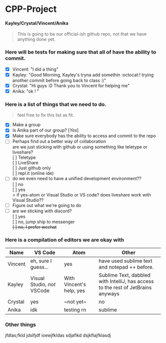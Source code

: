# CPP-Project  
#### Kayley/Crystal/Vincent/Anika

> This is going to be our official-ish github repo, not that we have anything done yet.
### Here will be tests for making sure that all of have the ability to commit.
- [x] Vincent: "I did a thing"
- [x] Kayley: "Good Morning, Kayley's tryna add somethin :octocat:! trying another commit before going back to class :)"
- [x] Crystal: "Hi guys :D Thank you to Vincent for helping me"
- [x] Anika: "ok ! "
### Here is a list of things that we need to do.
> feel free to fix this list as fit.
- [x] Make a group
- [x] Is Anika part of our group? [*Yes*]
- [X] Make sure everybody has the ability to access and commit to the repo
- [ ] Perhaps find out a better way of collaboration
<br>  are we just sticking with github or using something like teletype or liveshare?
<br>  [ ] Teletype
<br>  [ ] LiveShare
<br>  [ ] Just github only
<br>  [ ] repl.it (online ide)
- [ ] do we even need to have a unified development environment??
<br>  [ ] no
<br>  [ ] yes
<br>   > if yes-atom or Visual Studio or VS code? does liveshare work with Visual Studio??
- [ ] Figure out what we're going to do
- [ ] are we sticking with discord?
<br>  [ ] yes
<br>  [ ] no, jump ship to messenger
<br>  ~~[ ] no, I prefer wechat~~
### Here is a compilation of editors we are okay with
Name | VS Code | Atom | Other
-----|---------|------|-------
Vincent | eh, sure I guess... | yes | have used sublime text and notepad ++ before.
Kayley | Visual Studio, *not* VSCode | With Vincent's help, yes | Sublime Text, dabbled with IntelliJ, has access to the rest of JetBrains anyways
Crystal | yes | ~not yet~ | no
Anika | idk | testing rn | sublime
### Other things
jfdlas;fkld
jdslfjdf
ioewjfkldas
sdjaflkd
dsjkflajfklasdj
